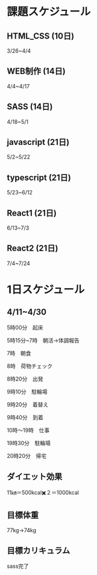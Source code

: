 # 課題スケジュール

## HTML_CSS  (10日)

3/26~4/4

## WEB制作  (14日)

4/4~4/17

## SASS  (14日)

4/18~5/1

## javascript  (21日)

5/2~5/22

## typescript  (21日)

5/23~6/12

## React1  (21日)

6/13~7/3

## React2  (21日)

7/4~7/24

# 1日スケジュール

## 4/11~4/30

5時00分　起床

5時15分~7時　朝活→体調報告

7時　朝食

8時　荷物チェック

8時20分　出発

9時10分　駐輪場

9時20分　着替え

9時40分　到着

10時〜19時　仕事

19時30分　駐輪場

20時20分　帰宅

## ダイエット効果

11㎞＝500kcal✖️２＝1000kcal

## 目標体重

77kg→74kg

## 目標カリキュラム

sass完了

